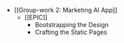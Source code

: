 - [[Group-work 2: Marketing AI App]]
	- [[EPIC]]
		- Bootstrapping the Design
		- Crafting the Static Pages